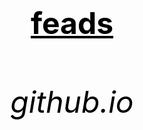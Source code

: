 <html>
<head>
	<title>video</title>
<head>


<body background="C:\Users\Acer\Pictures\Screenshots\Screenshot 2024-04-03 200714.png">
		<center><h1><font size="120"><font color="black"><u>feads</u></p></h1></center>
		<center><h6><font size="10"><font color="black"><p>github.io</p></h6></center>
</body>
</html>
